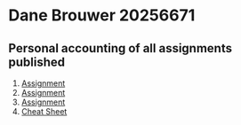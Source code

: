 # Dane Brouwer 20256671
## Personal accounting of all assignments published
<ol>
  <li><a href="https://github.com/Danebrouwer97/ISM354Master/tree/master/Assignments/Assignment%201">Assignment</a></li>
  <li><a href="https://github.com/Danebrouwer97/ISM354Master/tree/master/Assignments/Assignment%202">Assignment</a></li>
  <li><a href="https://github.com/Danebrouwer97/ISM354Master/tree/master/Assignments/Assignment%203">Assignment</a></li>
  <li><a href="https://github.com/Danebrouwer97/ISM354Master/tree/master/Assignments/Cheat%20Sheet">Cheat Sheet</a></li>
</ol>
